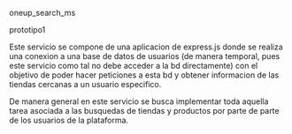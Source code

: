 
 oneup_search_ms

 prototipo1

 Este servicio se compone de una aplicacion de express.js donde se realiza una conexion a una base de datos de usuarios (de manera temporal, pues este servicio como tal no debe acceder a la bd directamente) con el objetivo de poder hacer peticiones a esta bd y obtener informacion de las tiendas cercanas a un usuario especifico.

 De manera general en este servicio se busca implementar toda aquella tarea asociada a las busquedas de tiendas y productos por parte de parte de los usuarios de la plataforma. 

